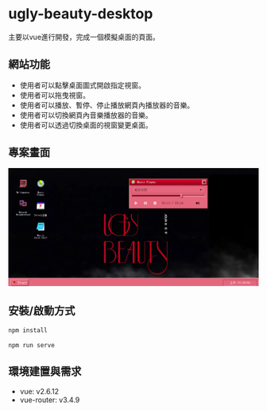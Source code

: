 # ugly-beauty-desktop
主要以vue進行開發，完成一個模擬桌面的頁面。

## 網站功能
- 使用者可以點擊桌面圖式開啟指定視窗。
- 使用者可以拖曳視窗。
- 使用者可以播放、暫停、停止播放網頁內播放器的音樂。
- 使用者可以切換網頁內音樂播放器的音樂。
- 使用者可以透過切換桌面的視窗變更桌面。

## 專案畫面
![image](https://github.com/jolinhappy/ugly-beauty-desktop/blob/main/screenshot.png)

## 安裝/啟動方式

```
npm install
```
```
npm run serve
```

## 環境建置與需求
- vue: v2.6.12
- vue-router: v3.4.9


